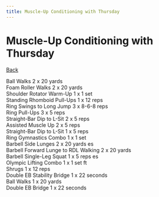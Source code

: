 ```yaml
---
title: Muscle-Up Conditioning with Thursday
---
```


# Muscle-Up Conditioning with Thursday

[Back](./index)

Ball Walks 2 x 20 yards<br>
Foam Roller Walks 2 x 20 yards<br>
Shoulder Rotator Warm-Up 1 x 1 set<br>
Standing Rhomboid Pull-Ups 1 x 12 reps<br>
Ring Swings to Long Jump 3 x 8-6-8 reps<br>
Ring Pull-Ups 3 x 5 reps<br>
Straight-Bar Dip to L-Sit 2 x 5 reps<br>
Assisted Muscle Up 2 x 5 reps<br>
Straight-Bar Dip to L-Sit 1 x 5 reps<br>
Ring Gymnastics Combo 1 x 1 set<br>
Barbell Side Lunges 2 x 20 yards es<br>
Barbell Forward Lunge to RDL Walking 2 x 20 yards<br>
Barbell Single-Leg Squat 1 x 5 reps es<br>
Olympic Lifting Combo 1 x 1 set ft<br>
Shrugs 1 x 12 reps<br>
Double EB Stability Bridge 1 x 22 seconds<br>
Ball Walks 1 x 20 yards<br>
Double EB Bridge 1 x 22 seconds<br>
